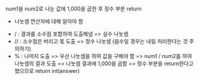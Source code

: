 num1을 num2로 나눈 값에 1,000을 곱한 후 정수 부분 return
* 나눗셈 연산자에 대해 알아야 함
- / : 결과를 소수점 포함하여 도출해냄 => 실수 나눗셈
- // : 소수점은 버리고 몫 도출 => 정수 나눗셈 (음수일 경우는 내림 처리한다는 것 주의하기)
- % : 나머지 도출
=> 우선 나눗셈을 하여 값을 구해야 함
=> num1 / num2를 하여 나눗셈의 결과 도출
=> 나눗셈 결과에 1,000을 곱함
=> 정수 부분을 return한다고 했으므로 return int(answer)
